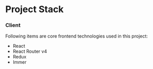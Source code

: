 # Project Stack

### Client
Following items are core frontend technologies used in this project:
* React
* React Router v4
* Redux
* Immer

